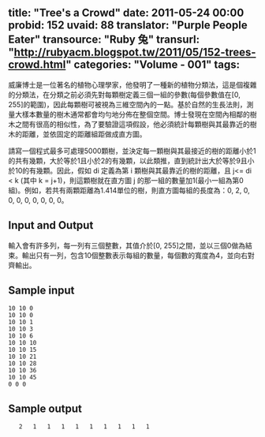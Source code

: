 title: "Tree's a Crowd"
date: 2011-05-24 00:00
probid: 152
uvaid: 88
translator: "Purple People Eater"
transource: "Ruby 兔"
transurl: "http://rubyacm.blogspot.tw/2011/05/152-trees-crowd.html"
categories: "Volume - 001"
tags:
---

威廉博士是一位著名的植物心理學家，他發明了一種新的植物分類法，這是個複雜的分類法，在分類之前必須先對每顆樹定義三個一組的參數(每個參數值在[0, 255]的範圍)，因此每顆樹可被視為三維空間內的一點。基於自然的生長法則，測量大樣本數量的樹木通常都會均勻地分佈在整個空間。博士發現在空間內相鄰的樹木之間有很高的相似性，為了要驗證這項假設，他必須統計每顆樹與其最靠近的樹木的距離，並依固定的距離組距做成直方圖。

請寫一個程式最多可處理5000顆樹，並決定每一顆樹與其最接近的樹的距離小於1的共有幾顆，大於等於1且小於2的有幾顆，以此類推，直到統計出大於等於9且小於10的有幾顆。因此，假如 di 定義為第 i 顆樹與其最靠近的樹的距離，且 j<= di < k (其中 k = j+1)，則這顆樹就在直方圖 j 的那一組的數量加1(最小一組為第0組)。例如，若共有兩顆距離為1.414單位的樹，則直方圖每組的長度為：0, 2, 0, 0, 0, 0, 0, 0, 0, 0。

<!-- more -->

## Input and Output ##

輸入會有許多列，每一列有三個整數，其值介於[0, 255]之間，並以三個0做為結束。輸出只有一列，包含10個整數表示每組的數量，每個數的寬度為4，並向右對齊輸出。

## Sample input ##

	10 10 0
	10 10 0
	10 10 1
	10 10 3
	10 10 6
	10 10 10
	10 10 15
	10 10 21
	10 10 28
	10 10 36
	10 10 45
	0 0 0

## Sample output ##

	   2   1   1   1   1   1   1   1   1   1